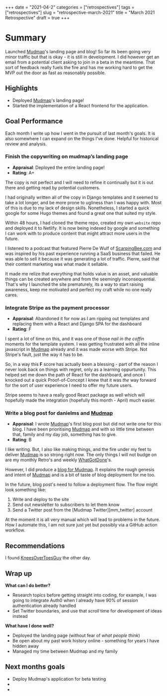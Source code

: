 +++
date = "2021-04-2"
categories = ["retrospectives"]
tags = ["retrospectives"]
slug = "retrospective-march-2021"
title = "March 2021 Retrospective"
draft = true
+++

# Summary

Launched [Mudmap]'s landing page and blog! So far its been going very minor traffic but that is okay - it is still in development. I did however get an email from a potential client asking to join in a beta in the meantime. That sort of feedback really fuels the fire and has me working hard to get the MVP out the door as fast as reasonably possible.

## Highlights

- Deployed [Mudmap]'s landing page!
- Started the implementation of a React frontend for the application.

## Goal Performance

Each month I write up how I went in the pursuit of last month's goals. It is
also somewhere I can expand on the things I've done. Helpful for historical
review and analysis.

### Finish the copywriting on mudmap’s landing page

- **Appraisal**: Deployed the entire landing page!
- **Rating**: A+

The copy is not perfect and I will need to refine it continually but it is out there and getting read by potential customers.

I had originally written all of the copy in Django templates and it seemed to take a lot longer, and be more prone to ugliness than I was happy with. Most of this is due to my lack of design skills. Nonetheless, I started a quick google for some Hugo themes and found a great one that suited my style.

Within 48 hours, I had cloned the theme repo, created my own `website` repo and deployed it to Netlify. It is now being indexed by google and something I can work with to produce content that might attract more users in the future.

I listened to a podcast that featured Pierre De Wulf of [ScarpingBee.com][scrapingbee] and was inspired by his past experience running a SaaS business that failed. He was able to sell it because it was generating a lot of traffic. Pierre, said that their content marketing was what made it sellable.

It made me relize that everything that holds value is an asset, and valuable things can be created anywhere and from the seemingly inconsequential. That's why I launched the site prematurely, its a way to start raising awareness, keep me motivated and perfect my craft while no one really cares.

### Integrate Stripe as the payment processor

- **Appraisal**: Abandoned it for now as I am ripping out templates and replacing them with a React and Django SPA for the dashboard
- **Rating**: F

I spent a lot of time on this, and it was one of those *nail in the coffin* moments for the template system. I was getting frustrated with all the inline javascript in [Mudmap] already and it was made worse with Stripe. Not Stripe's fault, just the way it has to be.

So, in a way this **F** score has actually been a blessing - part of the reason I never look back on things with regret, only as a learning oppurtunity. This helped set me down the path of React for the dashboard, and once I knocked out a quick Proof-of-Concept I knew that it was *the* way forward for the sort of user experience I need to offer my future users.

Stripe seems to have a really good React package as well which will hopefully made the integration (hopefully this month - April) much easier.

### Write a blog post for danielms and [Mudmap]

- **Appraisal**: I wrote [Mudmap]'s first blog post but did not write one for this blog. I have been prioritising [Mudmap] and with so little time between that, family and my day job, something has to give.
- **Rating**: B

I like writing. But, I also like making things, and the fire under my feet to deliver [Mudmap] is so strong right now. The only things I will not budge on are my monthly Retro's and weekly [WhatGotDone]'s. 

However, I did produce a [blog for Mudmap][blog]. It explains the rough genesis and intent of [Mudmap] and is a bit of taste of blog deployment for me too. 

In the future, blog post's need to follow a deployment flow. The flow might look something like:

1. Write and deploy to the site
2. Send out newsletter to subscribers to let them know
3. Send a Twitter post from the [Mudmap Twitter][mm_twitter] account

At the moment it is all very manual which will lead to problems in the future. How I automate this, I am not sure just yet but possibly via a GitHub action workflow.

## Recommendations

I found [KneesOverToesGuy][kotg] the other day. 

## Wrap up

**What can I do better?**

- Research topics before getting straight into coding, for example, I was going to integrate Auth0 when I already have 90% of session authentication already handled
- Set Twitter boundaries, and use that *scroll* time for development of ideas instead

**What have I done well?**

- Deployed the landing page (without fear of *what people think*)
- Be open about my past work history online - something for years I have hidden away
- Managed my time between Mudmap and my family

## Next months goals

- Deploy Mudmap's application for beta testing
- 
- 


[mudmap]: https://mudmap.io?ref=danielms.site
[danielms]: https://danielms.site?ref=danielms.site
[whatgotdone]: https://whatgotdone.com
[scrapingbee]: https://scrapingbee.com
[blog]: https://mudmap.io/blog/introducing-mudmap-a-pfsense-cloud-management-tool/
[mm_twiiter]: https://twitter.com/mudmapio
[kotg]: https://instragram.com/kneesovertoesguy/